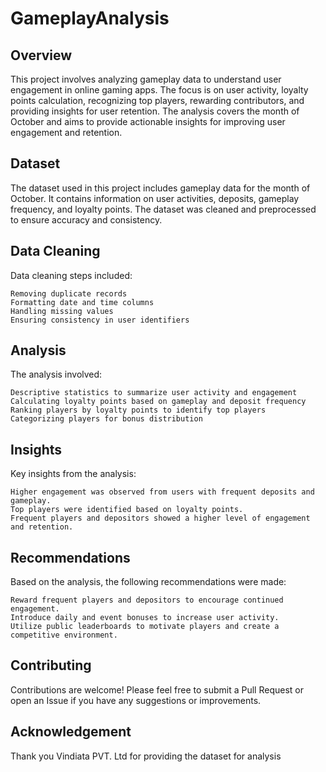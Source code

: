 # GameplayAnalysis

## Overview

This project involves analyzing gameplay data to understand user engagement in online gaming apps. The focus is on user activity, loyalty points calculation, recognizing top players, rewarding contributors, and providing insights for user retention. The analysis covers the month of October and aims to provide actionable insights for improving user engagement and retention.

## Dataset

The dataset used in this project includes gameplay data for the month of October. It contains information on user activities, deposits, gameplay frequency, and loyalty points. The dataset was cleaned and preprocessed to ensure accuracy and consistency.

## Data Cleaning

Data cleaning steps included:

    Removing duplicate records
    Formatting date and time columns
    Handling missing values
    Ensuring consistency in user identifiers

## Analysis

The analysis involved:

    Descriptive statistics to summarize user activity and engagement
    Calculating loyalty points based on gameplay and deposit frequency
    Ranking players by loyalty points to identify top players
    Categorizing players for bonus distribution

## Insights

Key insights from the analysis:

    Higher engagement was observed from users with frequent deposits and gameplay.
    Top players were identified based on loyalty points.
    Frequent players and depositors showed a higher level of engagement and retention.

## Recommendations

Based on the analysis, the following recommendations were made:

    Reward frequent players and depositors to encourage continued engagement.
    Introduce daily and event bonuses to increase user activity.
    Utilize public leaderboards to motivate players and create a competitive environment.

## Contributing

Contributions are welcome! Please feel free to submit a Pull Request or open an Issue if you have any suggestions or improvements.

## Acknowledgement
Thank you Vindiata PVT. Ltd for providing the dataset for analysis



